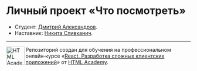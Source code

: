 # Личный проект «Что посмотреть»

* Студент: [Дмитрий Александров](https://up.htmlacademy.ru/react/8/user/1666943).
* Наставник: [Никита Сливканич](https://htmlacademy.ru/profile/id903451).

---

<a href="https://htmlacademy.ru/intensive/react"><img align="left" width="50" height="50" title="HTML Academy" src="https://up.htmlacademy.ru/static/img/intensive/react/logo-for-github.png"></a>

Репозиторий создан для обучения на профессиональном онлайн‑курсе «[React. Разработка сложных клиентских приложений](https://htmlacademy.ru/intensive/react)» от [HTML Academy](https://htmlacademy.ru).
